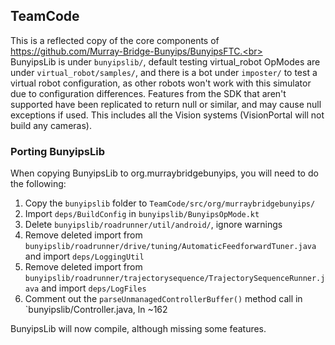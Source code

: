 ## TeamCode

This is a reflected copy of the core components of https://github.com/Murray-Bridge-Bunyips/BunyipsFTC.<br><br>
BunyipsLib is under `bunyipslib/`, default testing virtual_robot OpModes are under `virtual_robot/samples/`, and there is
a bot under `imposter/` to test a virtual robot configuration, as other robots won't work with this simulator due to
configuration differences. Features from the SDK that aren't supported have been replicated to return null or similar,
and may cause null exceptions if used. This includes all the Vision systems (VisionPortal will not build any cameras).

### Porting BunyipsLib
When copying BunyipsLib to org.murraybridgebunyips, you will need to do the following:
1. Copy the `bunyipslib` folder to `TeamCode/src/org/murraybridgebunyips/`
2. Import `deps/BuildConfig` in `bunyipslib/BunyipsOpMode.kt`
3. Delete `bunyipslib/roadrunner/util/android/`, ignore warnings
4. Remove deleted import from `bunyipslib/roadrunner/drive/tuning/AutomaticFeedforwardTuner.java` and import `deps/LoggingUtil`
5. Remove deleted import from `bunyipslib/roadrunner/trajectorysequence/TrajectorySequenceRunner.java` and import `deps/LogFiles`
6. Comment out the `parseUnmanagedControllerBuffer()` method call in `bunyipslib/Controller.java, ln ~162

BunyipsLib will now compile, although missing some features.
